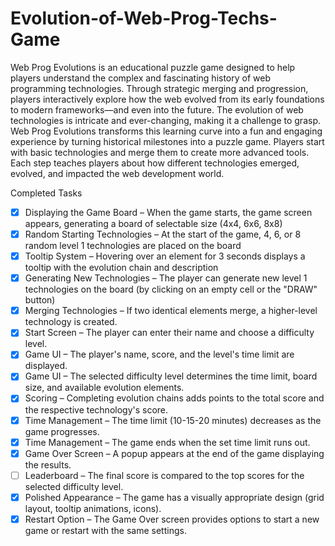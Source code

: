 # Evolution-of-Web-Prog-Techs-Game
Web Prog Evolutions is an educational puzzle game designed to help players understand the complex and fascinating history of web programming technologies. Through strategic merging and progression, players interactively explore how the web evolved from its early foundations to modern frameworks—and even into the future.
The evolution of web technologies is intricate and ever-changing, making it a challenge to grasp. Web Prog Evolutions transforms this learning curve into a fun and engaging experience by turning historical milestones into a puzzle game.
Players start with basic technologies and merge them to create more advanced tools. Each step teaches players about how different technologies emerged, evolved, and impacted the web development world.

Completed Tasks
- [x] Displaying the Game Board – When the game starts, the game screen appears, generating a board of selectable size (4x4, 6x6, 8x8)
- [x] Random Starting Technologies – At the start of the game, 4, 6, or 8 random level 1 technologies are placed on the board
- [x] Tooltip System – Hovering over an element for 3 seconds displays a tooltip with the evolution chain and description
- [x] Generating New Technologies – The player can generate new level 1 technologies on the board (by clicking on an empty cell or the "DRAW" button)
- [x] Merging Technologies – If two identical elements merge, a higher-level technology is created.
- [x] Start Screen – The player can enter their name and choose a difficulty level.
- [x] Game UI – The player's name, score, and the level's time limit are displayed. 
- [x] Game UI – The selected difficulty level determines the time limit, board size, and available evolution elements.
- [x] Scoring – Completing evolution chains adds points to the total score and the respective technology's score.
- [x] Time Management – The time limit (10-15-20 minutes) decreases as the game progresses.
- [x] Time Management – The game ends when the set time limit runs out.
- [x] Game Over Screen – A popup appears at the end of the game displaying the results.
- [ ] Leaderboard – The final score is compared to the top scores for the selected difficulty level.
- [x] Polished Appearance – The game has a visually appropriate design (grid layout, tooltip animations, icons).
- [x] Restart Option – The Game Over screen provides options to start a new game or restart with the same settings.
